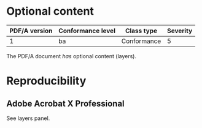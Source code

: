 # Optional content

| PDF/A version | Conformance level | Class type  | Severity |
| ------------- | ----------------- | ----------  | -------- |
| 1             | ba                | Conformance | 5        |

The PDF/A document _has_ optional content (layers).

# Reproducibility
## Adobe Acrobat X Professional
See layers panel.